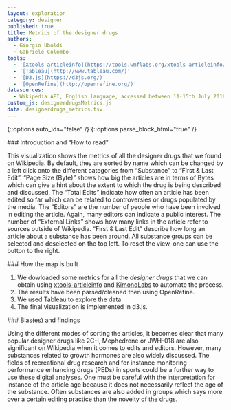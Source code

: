 ```yaml
---
layout: exploration
category: designer
published: true
title: Metrics of the designer drugs
authors:
  - Giorgio Uboldi
  - Gabriele Colombo
tools:
  - '[Xtools articleinfo](https://tools.wmflabs.org/xtools-articleinfo/)'
  - '[Tableau](http://www.tableau.com/)'
  - '[D3.js](https://d3js.org/)'
  - '[OpenRefine](http://openrefine.org/)'
datasources:
  - Wikipedia API, English language, accessed between 11-15th July 2016
custom_js: designerdrugsMetrics.js
data: designerdrugs_metrics.tsv
---
```

{::options auto_ids="false" /}
{::options parse_block_html="true" /}
<div class="intro">
### Introduction and “How to read”

This visualization shows the metrics of all the designer drugs that we found on Wikipedia. By default, they are sorted by name which can be changed by a left click onto the different categories from “Substance” to “First & Last Edit”. “Page Size (Byte)” shows how big the articles are in terms of Bytes which can give a hint about the extent to which the drug is being described and discussed. The “Total Edits” indicate how often an article has been edited so far which can be related to controversies or drugs populated by the media. The “Editors” are the number of people who have been involved in editing the article. Again, many editors can indicate a public interest. The number of “External Links” shows how many links in the article refer to sources outside of Wikipedia. “First & Last Edit” describe how long an article about a substance has been around.
All substance groups can be selected and deselected on the top left. To reset the view, one can use the button to the right.

</div>

<div class="protocol">
### How the map is built

1. We dowloaded some metrics for all the *designer drugs* that we can obtain using [xtools-articleinfo](https://tools.wmflabs.org/xtools-articleinfo/) and [KimonoLabs](https://www.kimonolabs.com/) to automate the process.
2. The results have been parsed/cleaned then using OpenRefine.
3. We used Tableau to explore the data.
4. The final visualization is implemented in d3.js.

</div>

<div class="findings">
### Bias(es) and findings

Using the different modes of sorting the articles, it becomes clear that many popular designer drugs like 2C-I, Mephedrone or JWH-018 are also significant on Wikipedia when it comes to edits and editors. However, many substances related to growth hormones are also widely discussed. The fields of recreational drug research and for instance monitoring performance enhancing drugs (PEDs) in sports could be a further way to use these digital analyses. One must be careful with the interpretation for instance of the article age because it does not necessarily reflect the age of the substance. Often substances are also added in groups which says more over a certain editing practice than the novelty of the drugs.  

</div>
